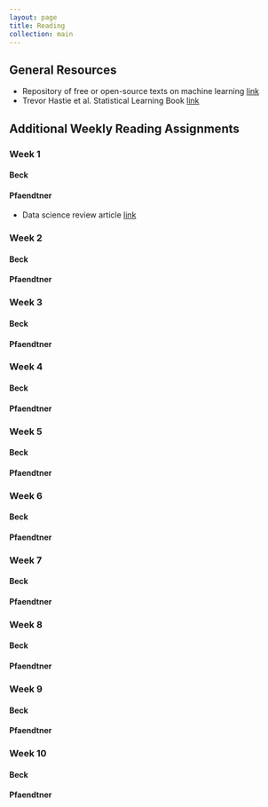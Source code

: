 ```yaml
---
layout: page
title: Reading
collection: main
---
```


## General Resources
* Repository of free or open-source texts on machine learning <a href="https://github.com/josephmisiti/awesome-machine-learning/blob/master/books.md" target="_blank"> link</a>
* Trevor Hastie et al. Statistical Learning Book <a href="http://www-bcf.usc.edu/%7Egareth/ISL/" target="_blank"> link</a>     

	
## Additional Weekly Reading Assignments

### Week 1
#### Beck  
#### Pfaendtner
* Data science review article <a href="http://onlinelibrary.wiley.com/doi/10.1002/aic.15192/full" target="_blank">link</a> 

### Week 2
#### Beck  
#### Pfaendtner 

### Week 3
#### Beck  
#### Pfaendtner 

### Week 4
#### Beck  
#### Pfaendtner 

### Week 5
#### Beck  
#### Pfaendtner 

### Week 6
#### Beck  
#### Pfaendtner 

### Week 7
#### Beck  
#### Pfaendtner 

### Week 8
#### Beck  
#### Pfaendtner 

### Week 9
#### Beck  
#### Pfaendtner 

### Week 10
#### Beck  
#### Pfaendtner 


